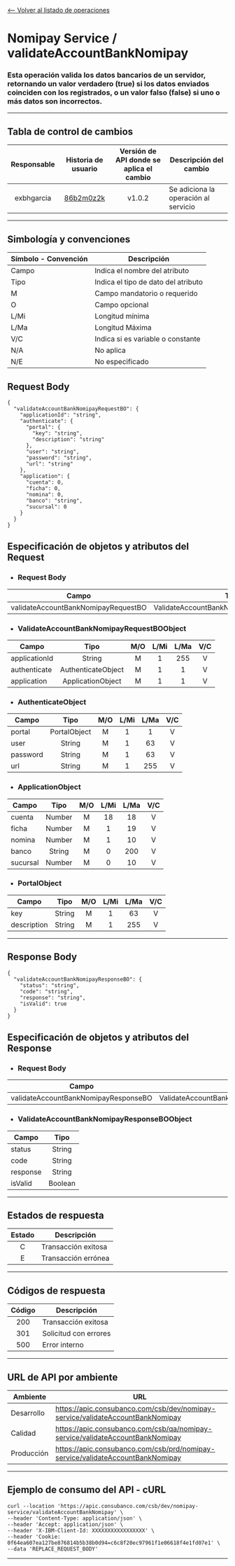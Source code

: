 [<-- Volver al listado de operaciones](./../../index.md)

# Nomipay Service / validateAccountBankNomipay

###  Esta operación valida los datos bancarios de un servidor, retornando un valor verdadero (true) si los datos enviados coinciden con los registrados, o un valor falso (false) si uno o más datos son incorrectos.
---


## Tabla de control de cambios
|Responsable|Historia de usuario|Versión de API donde se aplica el cambio|Descripción del cambio|
|:-:|:-:|:-:|-|
|exbhgarcia|[86b2m0z2k](https://app.clickup.com/t/86b2m0z2k)|v1.0.2|Se adiciona la operación al servicio|

---


## Simbología y convenciones
|Símbolo - Convención|Descripción|
|-|-|
|Campo|Indica el nombre del atributo|
|Tipo|Indica el tipo de dato del atributo|
|M|Campo mandatorio o requerido|
|O|Campo opcional|
|L/Mi|Longitud mínima|
|L/Ma|Longitud Máxima|
|V/C|Indica si es variable o constante|
|N/A|No aplica|
|N/E|No especificado|


## Request Body
```
{
  "validateAccountBankNomipayRequestBO": {
    "applicationId": "string",
    "authenticate": {
      "portal": {
        "key": "string",
        "description": "string"
      },
      "user": "string",
      "password": "string",
      "url": "string"
    },
    "application": {
      "cuenta": 0,
      "ficha": 0,
      "nomina": 0,
      "banco": "string",
      "sucursal": 0
    }
  }
}
```
## Especificación de objetos y atributos del Request
* ### Request Body
| Campo | Tipo | M/O | L/Mi | L/Ma | V/C |
|-|:-:|:-:|:-:|:-:|:-:|
|validateAccountBankNomipayRequestBO|ValidateAccountBankNomipayRequestBOObject|M|1|255|V|

* ### ValidateAccountBankNomipayRequestBOObject
| Campo | Tipo | M/O | L/Mi | L/Ma | V/C |
|-|:-:|:-:|:-:|:-:|:-:|
|applicationId|String|M|1|255|V|
|authenticate|AuthenticateObject|M|1|1|V|
|application|ApplicationObject|M|1|1|V|

* ### AuthenticateObject
| Campo | Tipo | M/O | L/Mi | L/Ma | V/C |
|-|:-:|:-:|:-:|:-:|:-:|
|portal|PortalObject|M|1|1|V|
|user|String|M|1|63|V|
|password|String|M|1|63|V|
|url|String|M|1|255|V|

* ### ApplicationObject
| Campo | Tipo | M/O | L/Mi | L/Ma | V/C |
|-|:-:|:-:|:-:|:-:|:-:|
|cuenta|Number|M|18|18|V|
|ficha|Number|M|1|19|V|
|nomina|Number|M|1|10|V|
|banco|String|M|0|200|V|
|sucursal|Number|M|0|10|V|

* ### PortalObject
| Campo | Tipo | M/O | L/Mi | L/Ma | V/C |
|-|:-:|:-:|:-:|:-:|:-:|
|key|String|M|1|63|V|
|description|String|M|1|255|V|


---

## Response Body
```
{
  "validateAccountBankNomipayResponseBO": {
    "status": "string",
    "code": "string",
    "response": "string",
    "isValid": true
  }
}
```
## Especificación de objetos y atributos del Response
* ### Request Body
| Campo | Tipo |
|-|:-:|
|validateAccountBankNomipayResponseBO|ValidateAccountBankNomipayResponseBOObject|

* ### ValidateAccountBankNomipayResponseBOObject
| Campo | Tipo |
|-|:-:|
|status|String|
|code|String|
|response|String|
|isValid|Boolean|

---

## Estados de respuesta
|Estado|Descripción|
|:-:|-|
|C|Transacción exitosa|
|E|Transacción errónea|

---
## Códigos de respuesta
|Código|Descripción|
|:-:|-|
|200|Transacción exitosa|
|301|Solicitud con errores|
|500|Error interno|

---


## URL de API por ambiente
|Ambiente|URL|
|-|-|
|Desarrollo|https://apic.consubanco.com/csb/dev/nomipay-service/validateAccountBankNomipay|    
|Calidad|https://apic.consubanco.com/csb/qa/nomipay-service/validateAccountBankNomipay|
|Producción|https://apic.consubanco.com/csb/prd/nomipay-service/validateAccountBankNomipay|

---


## Ejemplo de consumo del API - cURL
```
curl --location 'https://apic.consubanco.com/csb/dev/nomipay-service/validateAccountBankNomipay' \
--header 'Content-Type: application/json' \
--header 'Accept: application/json' \
--header 'X-IBM-Client-Id: XXXXXXXXXXXXXXXXX' \
--header 'Cookie: 0f64ea607ea127be876814b5b38b0d94=c6c8f20ec97961f1e06618f4e1fd07e1' \
--data 'REPLACE_REQUEST_BODY'
```
---

